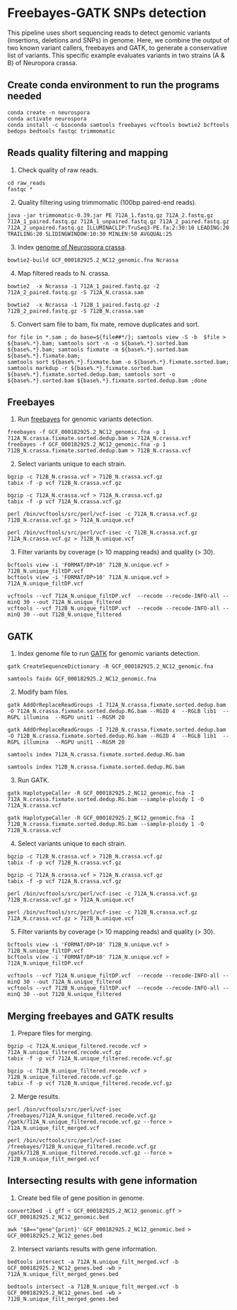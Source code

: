 # Freebayes-GATK SNPs detection

This pipeline uses short sequencing reads to detect genomic variants (insertions, deletions and SNPs) in genome. Here, we combine the output of two known variant callers, freebayes and GATK, to generate a conservative list of variants. This specific example evaluates variants in two strains (A & B) of Neuropora crassa. 

## Create conda environment to run the programs needed

```
conda create -n neurospora
conda activate neurospora
conda install -c bioconda samtools freebayes vcftools bowtie2 bcftools bedops bedtools fastqc trimmomatic
```

## Reads quality filtering and mapping

1. Check quality of raw reads.

```
cd raw_reads
fastqc *
```

2. Quality filtering using trimmomatic (100bp paired-end reads). 

```
java -jar trimmomatic-0.39.jar PE 712A_1.fastq.gz 712A_2.fastq.gz 712A_1_paired.fastq.gz 712A_1_unpaired.fastq.gz 712A_2_paired.fastq.gz 712A_2_unpaired.fastq.gz ILLUMINACLIP:TruSeq3-PE.fa:2:30:10 LEADING:20 TRAILING:20 SLIDINGWINDOW:10:30 MINLEN:50 AVGQUAL:25
```

3. Index [genome of Neurospora crassa](https://www.ncbi.nlm.nih.gov/genome/?term=txid5141[orgn]).

```bowtie2-build GCF_000182925.2_NC12_genomic.fna Ncrassa```

4. Map filtered reads to N. crassa.

```
bowtie2  -x Ncrassa -1 712A_1_paired.fastq.gz -2 712A_2_paired.fastq.gz -S 712A_N.crassa.sam

bowtie2  -x Ncrassa -1 712B_1_paired.fastq.gz -2 712B_2_paired.fastq.gz -S 712B_N.crassa.sam
```

5. Convert sam file to bam, fix mate, remove duplicates and sort.

```
for file in *.sam ; do base=${file##*/}; samtools view -S -b  $file > ${base%.*}.bam; samtools sort -n -o ${base%.*}.sorted.bam ${base%.*}.bam; samtools fixmate -m ${base%.*}.sorted.bam ${base%.*}.fixmate.bam;
samtools sort ${base%.*}.fixmate.bam -o ${base%.*}.fixmate.sorted.bam; samtools markdup -r ${base%.*}.fixmate.sorted.bam ${base%.*}.fixmate.sorted.dedup.bam; samtools sort -o ${base%.*}.sorted.bam ${base%.*}.fixmate.sorted.dedup.bam ;done 
```

## Freebayes

1. Run [freebayes](https://github.com/ekg/freebayes) for genomic variants detection.

```
freebayes -f GCF_000182925.2_NC12_genomic.fna -p 1 712A_N.crassa.fixmate.sorted.dedup.bam > 712A_N.crassa.vcf
freebayes -f GCF_000182925.2_NC12_genomic.fna -p 1 712B_N.crassa.fixmate.sorted.dedup.bam > 712B_N.crassa.vcf
```

2. Select variants unique to each strain.

```
bgzip -c 712B_N.crassa.vcf > 712B_N.crassa.vcf.gz
tabix -f -p vcf 712B_N.crassa.vcf.gz

bgzip -c 712A_N.crassa.vcf > 712A_N.crassa.vcf.gz
tabix -f -p vcf 712A_N.crassa.vcf.gz

perl /bin/vcftools/src/perl/vcf-isec -c 712A_N.crassa.vcf.gz 712B_N.crassa.vcf.gz > 712A_N.unique.vcf

perl /bin/vcftools/src/perl/vcf-isec -c 712B_N.crassa.vcf.gz 712A_N.crassa.vcf.gz > 712B_N.unique.vcf
```

3. Filter variants by coverage (> 10 mapping reads) and quality (> 30).

```
bcftools view -i 'FORMAT/DP>10' 712B_N.unique.vcf > 712B_N.unique_filtDP.vcf 
bcftools view -i 'FORMAT/DP>10' 712A_N.unique.vcf > 712A_N.unique_filtDP.vcf 

vcftools --vcf 712A_N.unique_filtDP.vcf  --recode --recode-INFO-all --minQ 30 --out 712A_N.unique_filtered
vcftools --vcf 712B_N.unique_filtDP.vcf  --recode --recode-INFO-all --minQ 30 --out 712B_N.unique_filtered
```

## GATK

1. Index genome file to run [GATK](https://gatk.broadinstitute.org/hc/en-us) for genomic variants detection.

```
gatk CreateSequenceDictionary -R GCF_000182925.2_NC12_genomic.fna

samtools faidx GCF_000182925.2_NC12_genomic.fna
```

2. Modify bam files. 

```
gatk AddOrReplaceReadGroups -I 712A_N.crassa.fixmate.sorted.dedup.bam -O 712A_N.crassa.fixmate.sorted.dedup.RG.bam --RGID 4  --RGLB lib1  --RGPL illumina  --RGPU unit1 --RGSM 20

gatk AddOrReplaceReadGroups -I 712B_N.crassa.fixmate.sorted.dedup.bam -O 712B_N.crassa.fixmate.sorted.dedup.RG.bam --RGID 4  --RGLB lib1  --RGPL illumina  --RGPU unit1 --RGSM 20

samtools index 712A_N.crassa.fixmate.sorted.dedup.RG.bam

samtools index 712B_N.crassa.fixmate.sorted.dedup.RG.bam
```

3. Run GATK. 

```
gatk HaplotypeCaller -R GCF_000182925.2_NC12_genomic.fna -I 712A_N.crassa.fixmate.sorted.dedup.RG.bam --sample-ploidy 1 -O 712A_N.crassa.vcf

gatk HaplotypeCaller -R GCF_000182925.2_NC12_genomic.fna -I 712B_N.crassa.fixmate.sorted.dedup.RG.bam --sample-ploidy 1 -O 712B_N.crassa.vcf
```

4. Select variants unique to each strain.

```
bgzip -c 712B_N.crassa.vcf > 712B_N.crassa.vcf.gz
tabix -f -p vcf 712B_N.crassa.vcf.gz

bgzip -c 712A_N.crassa.vcf > 712A_N.crassa.vcf.gz
tabix -f -p vcf 712A_N.crassa.vcf.gz

perl /bin/vcftools/src/perl/vcf-isec -c 712A_N.crassa.vcf.gz 712B_N.crassa.vcf.gz > 712A_N.unique.vcf

perl /bin/vcftools/src/perl/vcf-isec -c 712B_N.crassa.vcf.gz  712A_N.crassa.vcf.gz > 712B_N.unique.vcf
```

5. Filter variants by coverage (> 10 mapping reads) and quality (> 30).

```
bcftools view -i 'FORMAT/DP>10' 712B_N.unique.vcf > 712B_N.unique_filtDP.vcf 
bcftools view -i 'FORMAT/DP>10' 712A_N.unique.vcf > 712A_N.unique_filtDP.vcf 

vcftools --vcf 712A_N.unique_filtDP.vcf  --recode --recode-INFO-all --minQ 30 --out 712A_N.unique_filtered
vcftools --vcf 712B_N.unique_filtDP.vcf  --recode --recode-INFO-all --minQ 30 --out 712B_N.unique_filtered
```

## Merging freebayes and GATK results

1. Prepare files for merging.

```
bgzip -c 712A_N.unique_filtered.recode.vcf > 712A_N.unique_filtered.recode.vcf.gz
tabix -f -p vcf 712A_N.unique_filtered.recode.vcf.gz

bgzip -c 712B_N.unique_filtered.recode.vcf > 712B_N.unique_filtered.recode.vcf.gz
tabix -f -p vcf 712B_N.unique_filtered.recode.vcf.gz
```

2. Merge results.

```
perl /bin/vcftools/src/perl/vcf-isec /freebayes/712A_N.unique_filtered.recode.vcf.gz /gatk/712A_N.unique_filtered.recode.vcf.gz --force > 712A_N.unique_filt_merged.vcf

perl /bin/vcftools/src/perl/vcf-isec /freebayes/712B_N.unique_filtered.recode.vcf.gz /gatk/712B_N.unique_filtered.recode.vcf.gz --force > 712B_N.unique_filt_merged.vcf
```

## Intersecting results with gene information

1. Create bed file of gene position in genome.

```
convert2bed -i gff < GCF_000182925.2_NC12_genomic.gff > GCF_000182925.2_NC12_genomic.bed

awk '$8=="gene"{print}' GCF_000182925.2_NC12_genomic.bed > GCF_000182925.2_NC12_genes.bed
```

2. Intersect variants results with gene information.

```
bedtools intersect -a 712A_N.unique_filt_merged.vcf -b GCF_000182925.2_NC12_genes.bed -wb > 712A_N.unique_filt_merged_genes.bed

bedtools intersect -a 712B_N.unique_filt_merged.vcf -b GCF_000182925.2_NC12_genes.bed -wb > 712B_N.unique_filt_merged_genes.bed
```
